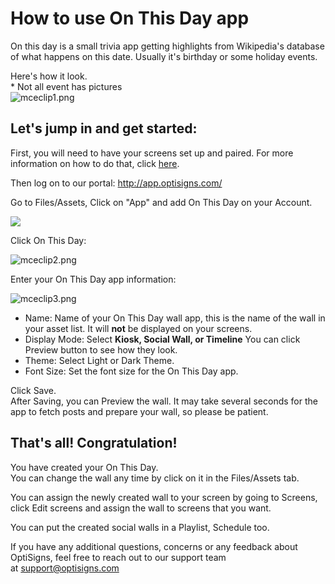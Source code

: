 # How to use On This Day app

On this day is a small trivia app getting highlights from Wikipedia's database of what happens on this date. Usually it's birthday or some holiday events.

Here's how it look.  
\* Not all event has pictures  
![mceclip1.png](https://support.optisigns.com/hc/article_attachments/1500014509322)

## **Let's jump in and get started:**

First, you will need to have your screens set up and paired. For more information on how to do that, click [here](https://www.optisigns.com/blog/how-to-set-up-digital-signs-with-optisigns-and-amazon-fire-tv).

Then log on to our portal: <http://app.optisigns.com/>

Go to Files/Assets, Click on "App" and add On This Day on your Account.

![](https://support.optisigns.com/hc/article_attachments/26483772551955)

Click On This Day:

![mceclip2.png](https://support.optisigns.com/hc/article_attachments/1500014812621)

Enter your On This Day app information:

![mceclip3.png](https://support.optisigns.com/hc/article_attachments/1500014813721)

* Name: Name of your On This Day wall app, this is the name of the wall in your asset list. It will **not** be displayed on your screens.
* Display Mode: Select **Kiosk, Social Wall, or Timeline** You can click Preview button to see how they look.
* Theme: Select Light or Dark Theme.
* Font Size: Set the font size for the On This Day app.

Click Save.  
After Saving, you can Preview the wall. It may take several seconds for the app to fetch posts and prepare your wall, so please be patient.

## **That's all! Congratulation!**

You have created your On This Day.  
You can change the wall any time by click on it in the Files/Assets tab.

You can assign the newly created wall to your screen by going to Screens, click Edit screens and assign the wall to screens that you want.

You can put the created social walls in a Playlist, Schedule too.

If you have any additional questions, concerns or any feedback about OptiSigns, feel free to reach out to our support team at [support@optisigns.com](mailto:support@optisigns.com)